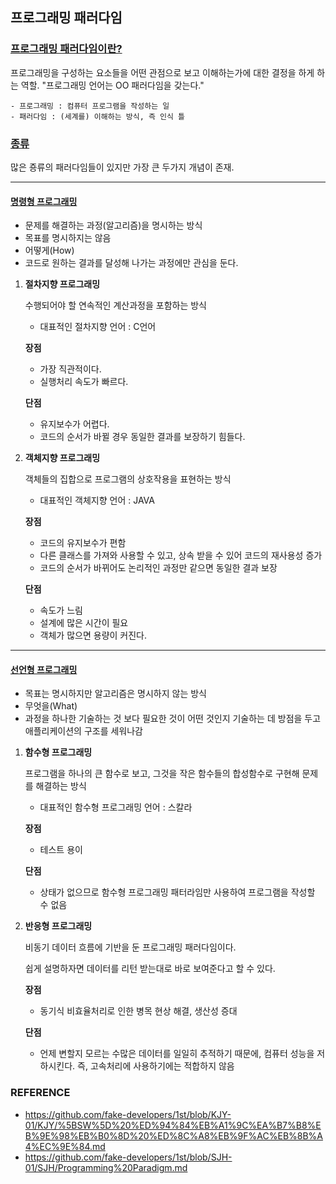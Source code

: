 ## 프로그래밍 패러다임



### <u>프로그래밍 패러다임이란?</u>

프로그래밍을 구성하는 요소들을 어떤 관점으로 보고 이해하는가에 대한 결정을 하게 하는 역할.
"프로그래밍 언어는 OO 패러다임을 갖는다."

~~~
- 프로그래밍 : 컴퓨터 프로그램을 작성하는 일
- 패러다임 : (세계를) 이해하는 방식, 즉 인식 틀
~~~



### <u>종류</u> 

많은 죵류의 패러다임들이 있지만 가장 큰 두가지 개념이 존재.

***

####  <u>명령형 프로그래밍</u>

- 문제를 해결하는 과정(알고리즘)을 명시하는 방식
- 목표를 명시하지는 않음
- 어떻게(How)
- 코드로 원하는 결과를 달성해 나가는 과정에만 관심을 둔다.

1. **절차지향 프로그래밍**

   수행되어야 할 연속적인 계산과정을 포함하는 방식

   - 대표적인 절차지향 언어 : C언어

   **장점**

   * 가장 직관적이다.
   * 실행처리 속도가 빠르다.

   **단점**

   * 유지보수가 어렵다.
   * 코드의 순서가 바뀔 경우 동일한 결과를 보장하기 힘들다.

2. **객체지향 프로그래밍**

   객체들의 집합으로 프로그램의 상호작용을 표현하는 방식

   - 대표적인 객체지향 언어 : JAVA

   **장점**

   - 코드의 유지보수가 편함
   - 다른 클래스를 가져와 사용할 수 있고, 상속 받을 수 있어 코드의 재사용성 증가
   - 코드의 순서가 바뀌어도 논리적인 과정만 같으면 동일한 결과 보장

   **단점**

   - 속도가 느림
   - 설계에 많은 시간이 필요
   - 객체가 많으면 용량이 커진다.

***

#### <u>선언형 프로그래밍</u>

* 목표는 명시하지만 알고리즘은 명시하지 않는 방식
* 무엇을(What)
* 과정을 하나한 기술하는 것 보다 필요한 것이 어떤 것인지 기술하는 데 방점을 두고 애플리케이션의 구조를 세워나감

1. **함수형 프로그래밍**

   프로그램을 하나의 큰 함수로 보고, 그것을 작은 함수들의 합성함수로 구현해 문제를 해결하는 방식

   * 대표적인 함수형 프로그래밍 언어 :  스칼라

   **장점**

   * 테스트 용이

   **단점**

   * 상태가 없으므로 함수형 프로그래밍 패터라임만 사용하여 프로그램을 작성할 수 없음

2. **반응형 프로그래밍**

   비동기 데이터 흐름에 기반을 둔 프로그래밍 패러다임이다.

   쉽게 설명하자면 데이터를 리턴 받는대로 바로 보여준다고 할 수 있다.

   **장점**

   * 동기식 비효율처리로 인한 병목 현상 해결, 생산성 증대

   **단점**

   * 언제 변할지 모르는 수많은 데이터를 일일히 추적하기 때문에, 컴퓨터 성능을 저하시킨다.
     즉, 고속처리에 사용하기에는 적합하지 않음





### REFERENCE

* https://github.com/fake-developers/1st/blob/KJY-01/KJY/%5BSW%5D%20%ED%94%84%EB%A1%9C%EA%B7%B8%EB%9E%98%EB%B0%8D%20%ED%8C%A8%EB%9F%AC%EB%8B%A4%EC%9E%84.md
* https://github.com/fake-developers/1st/blob/SJH-01/SJH/Programming%20Paradigm.md


